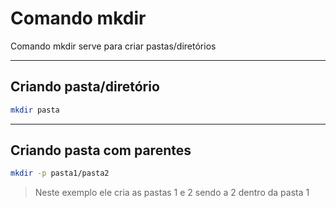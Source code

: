 # Comando mkdir

Comando mkdir serve para criar pastas/diretórios

---

## Criando pasta/diretório

```bash
mkdir pasta
```

---

## Criando pasta com parentes

```bash
mkdir -p pasta1/pasta2
```

> Neste exemplo ele cria as pastas 1 e 2 sendo a 2 dentro da pasta 1
